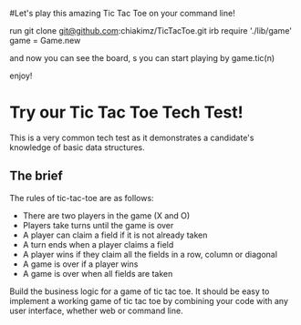 #Let's play this amazing Tic Tac Toe on your command line!

run
git clone git@github.com:chiakimz/TicTacToe.git
irb
require './lib/game'
game = Game.new

and now you can see the board, s
 you can start playing by
game.tic(n)

enjoy! 
# Try our Tic Tac Toe Tech Test!

This is a very common tech test as it demonstrates a candidate's knowledge of basic data structures.

## The brief

The rules of tic-tac-toe are as follows:

* There are two players in the game (X and O)
* Players take turns until the game is over
* A player can claim a field if it is not already taken
* A turn ends when a player claims a field
* A player wins if they claim all the fields in a row, column or diagonal
* A game is over if a player wins
* A game is over when all fields are taken

Build the business logic for a game of tic tac toe. It should be easy to implement a working game of tic tac toe by combining your code with any user interface, whether web or command line.
